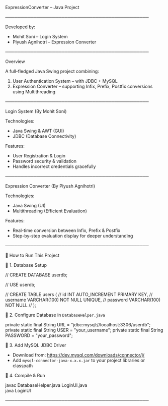  ExpressionConverter – Java Project

──────────────────────────────────────────────

 Developed by:  
- Mohit Soni – Login System  
- Piyush Agnihotri – Expression Converter

──────────────────────────────────────────────

 Overview

A full-fledged Java Swing project combining:  
1. User Authentication System – with JDBC + MySQL  
2. Expression Converter – supporting Infix, Prefix, Postfix conversions using Multithreading

──────────────────────────────────────────────

 Login System (By Mohit Soni)

 Technologies:
- Java Swing & AWT (GUI)
- JDBC (Database Connectivity)

 Features:
- User Registration & Login
- Password security & validation
- Handles incorrect credentials gracefully

──────────────────────────────────────────────

 Expression Converter (By Piyush Agnihotri)

 Technologies:
- Java Swing (UI)
- Multithreading (Efficient Evaluation)

 Features:
- Real-time conversion between Infix, Prefix & Postfix
- Step-by-step evaluation display for deeper understanding

──────────────────────────────────────────────

🚀 How to Run This Project

🔸 1. Database Setup

// CREATE DATABASE userdb;

// USE userdb;

// CREATE TABLE users (
// id INT AUTO_INCREMENT PRIMARY KEY,
// username VARCHAR(100) NOT NULL UNIQUE,
// password VARCHAR(100) NOT NULL
// );

🔸 2. Configure Database in `DatabaseHelper.java`

private static final String URL = "jdbc:mysql://localhost:3306/userdb";
private static final String USER = "your_username";
private static final String PASSWORD = "your_password";

🔸 3. Add MySQL JDBC Driver

- Download from: https://dev.mysql.com/downloads/connector/j/
- Add `mysql-connector-java-x.x.x.jar` to your project libraries or classpath

🔸 4. Compile & Run

javac DatabaseHelper.java LoginUI.java  
java LoginUI

──────────────────────────────────────────────



